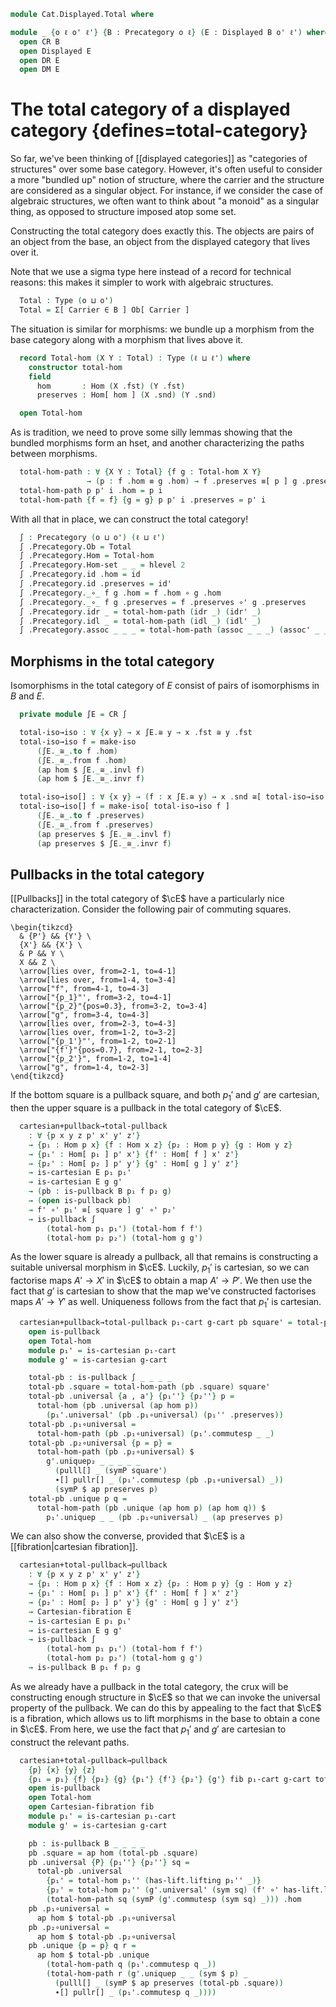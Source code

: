 <!--
```agda
open import Cat.Displayed.Cartesian
open import Cat.Diagram.Pullback
open import Cat.Displayed.Base
open import Cat.Prelude

import Cat.Displayed.Reasoning as DR
import Cat.Displayed.Morphism as DM
import Cat.Reasoning as CR
```
-->

```agda
module Cat.Displayed.Total where

module _ {o ℓ o' ℓ'} {B : Precategory o ℓ} (E : Displayed B o' ℓ') where
  open CR B
  open Displayed E
  open DR E
  open DM E
```

# The total category of a displayed category {defines=total-category}

So far, we've been thinking of [[displayed categories]] as "categories of
structures" over some base category. However, it's often useful to
consider a more "bundled up" notion of structure, where the carrier and
the structure are considered as a singular object. For instance, if we
consider the case of algebraic structures, we often want to think about
"a monoid" as a singular thing, as opposed to structure imposed atop
some set.

Constructing the total category does exactly this. The objects
are pairs of an object from the base, an object from the displayed
category that lives over it.

Note that we use a sigma type here instead of a record for technical
reasons: this makes it simpler to work with algebraic structures.

```agda
  Total : Type (o ⊔ o')
  Total = Σ[ Carrier ∈ B ] Ob[ Carrier ]
```

The situation is similar for morphisms: we bundle up a morphism from the
base category along with a morphism that lives above it.

```agda
  record Total-hom (X Y : Total) : Type (ℓ ⊔ ℓ') where
    constructor total-hom
    field
      hom       : Hom (X .fst) (Y .fst)
      preserves : Hom[ hom ] (X .snd) (Y .snd)

  open Total-hom
```

<!--
```agda
  unquoteDecl H-Level-Total-hom = declare-record-hlevel 2 H-Level-Total-hom (quote Total-hom)
```
-->

As is tradition, we need to prove some silly lemmas showing that
the bundled morphisms form an hset, and another characterizing
the paths between morphisms.

```agda
  total-hom-path : ∀ {X Y : Total} {f g : Total-hom X Y}
                 → (p : f .hom ≡ g .hom) → f .preserves ≡[ p ] g .preserves → f ≡ g
  total-hom-path p p' i .hom = p i
  total-hom-path {f = f} {g = g} p p' i .preserves = p' i
```

<!--
```agda
  total-hom-pathp
    : ∀ {X X' Y Y' : Total} {f : Total-hom X Y} {g : Total-hom X' Y'}
    → (p : X ≡ X') (q : Y ≡ Y')
    → (r : PathP (λ z → Hom (p z .fst) (q z .fst)) (f .hom) (g .hom))
    → PathP (λ z → Hom[ r z ] (p z .snd) (q z .snd)) (f .preserves) (g .preserves)
    → PathP (λ i → Total-hom (p i) (q i)) f g
  total-hom-pathp p q r s i .hom = r i
  total-hom-pathp p q r s i .preserves = s i
```
-->

With all that in place, we can construct the total category!

```agda
  ∫ : Precategory (o ⊔ o') (ℓ ⊔ ℓ')
  ∫ .Precategory.Ob = Total
  ∫ .Precategory.Hom = Total-hom
  ∫ .Precategory.Hom-set _ _ = hlevel 2
  ∫ .Precategory.id .hom = id
  ∫ .Precategory.id .preserves = id'
  ∫ .Precategory._∘_ f g .hom = f .hom ∘ g .hom
  ∫ .Precategory._∘_ f g .preserves = f .preserves ∘' g .preserves
  ∫ .Precategory.idr _ = total-hom-path (idr _) (idr' _)
  ∫ .Precategory.idl _ = total-hom-path (idl _) (idl' _)
  ∫ .Precategory.assoc _ _ _ = total-hom-path (assoc _ _ _) (assoc' _ _ _)
```

<!--
```agda
  πᶠ : Functor ∫ B
  πᶠ .Functor.F₀ = fst
  πᶠ .Functor.F₁ = Total-hom.hom
  πᶠ .Functor.F-id = refl
  πᶠ .Functor.F-∘ f g = refl
```
-->

## Morphisms in the total category

Isomorphisms in the total category of $E$ consist of pairs of
isomorphisms in $B$ and $E$.

```agda
  private module ∫E = CR ∫

  total-iso→iso : ∀ {x y} → x ∫E.≅ y → x .fst ≅ y .fst
  total-iso→iso f = make-iso
      (∫E._≅_.to f .hom)
      (∫E._≅_.from f .hom)
      (ap hom $ ∫E._≅_.invl f)
      (ap hom $ ∫E._≅_.invr f)

  total-iso→iso[] : ∀ {x y} → (f : x ∫E.≅ y) → x .snd ≅[ total-iso→iso f ] y .snd
  total-iso→iso[] f = make-iso[ total-iso→iso f ]
      (∫E._≅_.to f .preserves)
      (∫E._≅_.from f .preserves)
      (ap preserves $ ∫E._≅_.invl f)
      (ap preserves $ ∫E._≅_.invr f)
```

## Pullbacks in the total category

[[Pullbacks]] in the total category of $\cE$ have a particularly nice
characterization. Consider the following pair of commuting squares.

```{.quiver}
\begin{tikzcd}
  & {P'} && {Y'} \
  {X'} && {X'} \
  & P && Y \
  X && Z \
  \arrow[lies over, from=2-1, to=4-1]
  \arrow[lies over, from=1-4, to=3-4]
  \arrow["f", from=4-1, to=4-3]
  \arrow["{p_1}"', from=3-2, to=4-1]
  \arrow["{p_2}"{pos=0.3}, from=3-2, to=3-4]
  \arrow["g", from=3-4, to=4-3]
  \arrow[lies over, from=2-3, to=4-3]
  \arrow[lies over, from=1-2, to=3-2]
  \arrow["{p_1'}"', from=1-2, to=2-1]
  \arrow["{f'}"{pos=0.7}, from=2-1, to=2-3]
  \arrow["{p_2'}", from=1-2, to=1-4]
  \arrow["g", from=1-4, to=2-3]
\end{tikzcd}
```

If the bottom square is a pullback square, and both $p_1'$ and $g'$ are
cartesian, then the upper square is a pullback in the total category of
$\cE$.

```agda
  cartesian+pullback→total-pullback
    : ∀ {p x y z p' x' y' z'}
    → {p₁ : Hom p x} {f : Hom x z} {p₂ : Hom p y} {g : Hom y z}
    → {p₁' : Hom[ p₁ ] p' x'} {f' : Hom[ f ] x' z'}
    → {p₂' : Hom[ p₂ ] p' y'} {g' : Hom[ g ] y' z'}
    → is-cartesian E p₁ p₁'
    → is-cartesian E g g'
    → (pb : is-pullback B p₁ f p₂ g)
    → (open is-pullback pb)
    → f' ∘' p₁' ≡[ square ] g' ∘' p₂'
    → is-pullback ∫
        (total-hom p₁ p₁') (total-hom f f')
        (total-hom p₂ p₂') (total-hom g g')
```

As the lower square is already a pullback, all that remains is
constructing a suitable universal morphism in $\cE$. Luckily, $p_1'$
is cartesian, so we can factorise maps $A' \to X'$ in $\cE$ to obtain
a map $A' \to P'$. We then use the fact that $g'$ is cartesian to show
that the map we've constructed factorises maps $A' \to Y'$ as well.
Uniqueness follows from the fact that $p_1'$ is cartesian.

```agda
  cartesian+pullback→total-pullback p₁-cart g-cart pb square' = total-pb where
    open is-pullback
    open Total-hom
    module p₁' = is-cartesian p₁-cart
    module g' = is-cartesian g-cart

    total-pb : is-pullback ∫ _ _ _ _
    total-pb .square = total-hom-path (pb .square) square'
    total-pb .universal {a , a'} {p₁''} {p₂''} p =
      total-hom (pb .universal (ap hom p))
        (p₁'.universal' (pb .p₁∘universal) (p₁'' .preserves))
    total-pb .p₁∘universal =
      total-hom-path (pb .p₁∘universal) (p₁'.commutesp _ _)
    total-pb .p₂∘universal {p = p} =
      total-hom-path (pb .p₂∘universal) $
        g'.uniquep₂ _ _ _ _ _
          (pulll[] _ (symP square')
          ∙[] pullr[] _ (p₁'.commutesp (pb .p₁∘universal) _))
          (symP $ ap preserves p)
    total-pb .unique p q =
      total-hom-path (pb .unique (ap hom p) (ap hom q)) $
        p₁'.uniquep _ _ (pb .p₁∘universal) _ (ap preserves p)
```

We can also show the converse, provided that $\cE$ is a [[fibration|cartesian fibration]].

```agda
  cartesian+total-pullback→pullback
    : ∀ {p x y z p' x' y' z'}
    → {p₁ : Hom p x} {f : Hom x z} {p₂ : Hom p y} {g : Hom y z}
    → {p₁' : Hom[ p₁ ] p' x'} {f' : Hom[ f ] x' z'}
    → {p₂' : Hom[ p₂ ] p' y'} {g' : Hom[ g ] y' z'}
    → Cartesian-fibration E
    → is-cartesian E p₁ p₁'
    → is-cartesian E g g'
    → is-pullback ∫
        (total-hom p₁ p₁') (total-hom f f')
        (total-hom p₂ p₂') (total-hom g g')
    → is-pullback B p₁ f p₂ g
```

As we already have a pullback in the total category, the crux will be
constructing enough structure in $\cE$ so that we can invoke the universal
property of the pullback. We can do this by appealing to the fact that
$\cE$ is a fibration, which allows us to lift morphisms in the base
to obtain a cone in $\cE$. From here, we use the fact that $p_1'$ and
$g'$ are cartesian to construct the relevant paths.

```agda
  cartesian+total-pullback→pullback
    {p} {x} {y} {z}
    {p₁ = p₁} {f} {p₂} {g} {p₁'} {f'} {p₂'} {g'} fib p₁-cart g-cart total-pb = pb where
    open is-pullback
    open Total-hom
    open Cartesian-fibration fib
    module p₁' = is-cartesian p₁-cart
    module g' = is-cartesian g-cart

    pb : is-pullback B _ _ _ _
    pb .square = ap hom (total-pb .square)
    pb .universal {P} {p₁''} {p₂''} sq =
      total-pb .universal
        {p₁' = total-hom p₁'' (has-lift.lifting p₁'' _)}
        {p₂' = total-hom p₂'' (g'.universal' (sym sq) (f' ∘' has-lift.lifting p₁'' _))}
        (total-hom-path sq (symP (g'.commutesp (sym sq) _))) .hom
    pb .p₁∘universal =
      ap hom $ total-pb .p₁∘universal
    pb .p₂∘universal =
      ap hom $ total-pb .p₂∘universal
    pb .unique {p = p} q r =
      ap hom $ total-pb .unique
        (total-hom-path q (p₁'.commutesp q _))
        (total-hom-path r (g'.uniquep _ _ (sym $ p) _
          (pulll[] _ (symP $ ap preserves (total-pb .square))
          ∙[] pullr[] _ (p₁'.commutesp q _))))
```

<!--
```agda
module _ {o ℓ o' ℓ'} {B : Precategory o ℓ} {E : Displayed B o' ℓ'} where
  open CR B

  instance
    Funlike-Total-hom
      : ∀ {ℓ'' ℓ'''} {A : Type ℓ''} {B : A → Type ℓ'''}
      → {X Y : Total E} ⦃ i : Funlike (Hom (X .fst) (Y .fst)) A B ⦄
      → Funlike (Total-hom E X Y) A B
    Funlike-Total-hom ⦃ i ⦄ .Funlike._#_ f x = f .Total-hom.hom # x

    H-Level-Total-hom' : ∀ {X Y} {n} → H-Level (Total-hom E X Y) (2 + n)
    H-Level-Total-hom' = H-Level-Total-hom E
```
-->
